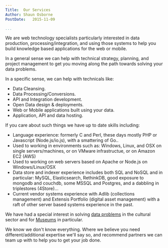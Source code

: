 ```yaml
---
Title:  Our Services  
Author: Shaun Osborne
PostDate:   2015-11-09

...
```


We are web technology specialists particularly interested in data production, processing/integration, and using those systems to help you build knowledge based applications for the web or mobile.

In a general sense we can help with technical strategy, planning, and project management to get you moving along the path towards solving your data problems.

In a specific sense, we can help with technicals like:

* Data Cleansing.
* Data Processing/Conversions.
* API and Integration development.
* Open Data design & deployments.
* Web or Mobile applications built using your data.
* Application, API and data hosting.

If you care about such things we have up to date skills including:

* Language experience: formerly C and Perl, these days mostly PHP or Javascript (Node.js/io.js), with a smattering of Go..
* Used to working in environments such as: Windows, Linux, and OSX on single servers/machines, or on VMware infrastructue, or on Amazon EC2 (AWS)
* Used to working on web servers based on Apache or Node.js on Windows/Linux/OSX
* Data store and indexer experience includes both SQL and NoSQL and in particular: MySQL, Elasticsearch, RethinkDB, good exposure to mongodb and couchdb, some MSSQL and Postgres, and a dabbling in triplestores (4Store)...
* Current vendor systems experience with Adlib (collections management) and Extensis Portfolio (digital asset management) with a raft of other server based systems experience in the past.

We have had a special interest in solving [data problems](/blog/2015-07-23/) in the cultural sector and for [Museums](/museums/) in particular.

We know we don't know everything. Where we believe you need different/additional expertise we'll say so, and recommend partners we can team up with to help you to get your job done.
